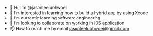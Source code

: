 - 👋 Hi, I’m @jasonleeluohwoei
- 👀 I’m interested in learning how to build a hybrid app by using Xcode
- 🌱 I’m currently learning software engineering
- 💞️ I’m looking to collaborate on working in IOS application
- 📫 How to reach me by email jasonleeluohwoei@gmail.com

<!---
jasonleeluohwoei/jasonleeluohwoei is a ✨ special ✨ repository because its `README.md` (this file) appears on your GitHub profile.
You can click the Preview link to take a look at your changes.
--->
